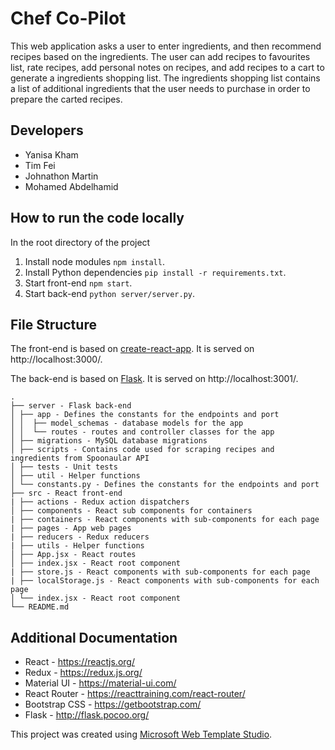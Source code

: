 # Chef Co-Pilot 

This web application asks a user to enter ingredients, and then recommend recipes based on the ingredients. The user can
add recipes to favourites list, rate recipes, add personal notes on recipes, and add recipes to a cart to generate a ingredients shopping list. The ingredients shopping list contains a list of additional ingredients that the user needs to purchase in order to prepare the carted recipes.

## Developers
- Yanisa Kham
- Tim Fei
- Johnathon Martin
- Mohamed Abdelhamid

## How to run the code locally

In the root directory of the project

1. Install node modules `npm install`.
2. Install Python dependencies `pip install -r requirements.txt`.
3. Start front-end `npm start`.
4. Start back-end `python server/server.py`.

## File Structure

The front-end is based on [create-react-app](https://github.com/facebook/create-react-app). It is served on http://localhost:3000/.

The back-end is based on [Flask](https://github.com/pallets/flask). It is served on http://localhost:3001/.

```
.
├── server - Flask back-end
│ ├── app - Defines the constants for the endpoints and port
│ │  ├── model_schemas - database models for the app
│ │  └── routes - routes and controller classes for the app
│ ├── migrations - MySQL database migrations
│ ├── scripts - Contains code used for scraping recipes and ingredients from Spoonaular API
│ ├── tests - Unit tests
│ ├── util - Helper functions
│ └── constants.py - Defines the constants for the endpoints and port
├── src - React front-end
| ├── actions - Redux action dispatchers
│ ├── components - React sub components for containers
| ├── containers - React components with sub-components for each page 
| ├── pages - App web pages
| ├── reducers - Redux reducers
| ├── utils - Helper functions 
│ ├── App.jsx - React routes
│ ├── index.jsx - React root component
| ├── store.js - React components with sub-components for each page 
| ├── localStorage.js - React components with sub-components for each page 
│ └── index.jsx - React root component
└── README.md
```

## Additional Documentation

- React - https://reactjs.org/
- Redux - https://redux.js.org/
- Material UI - https://material-ui.com/
- React Router - https://reacttraining.com/react-router/
- Bootstrap CSS - https://getbootstrap.com/
- Flask - http://flask.pocoo.org/

This project was created using [Microsoft Web Template Studio](https://github.com/Microsoft/WebTemplateStudio).

